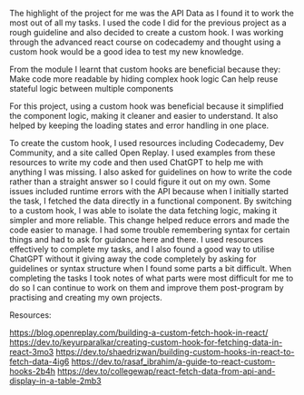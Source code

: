 The highlight of the project for me was the API Data as I found it to work the most out of all my tasks. I used the code I did for the previous project as a rough guideline and also decided to create a custom hook. I was working through the advanced react course on codecademy and thought using a custom hook would be a good idea to test my new knowledge.

From the module I learnt that custom hooks are beneficial because they:
Make code more readable by hiding complex hook logic
Can help reuse stateful logic between multiple components

For this project, using a custom hook was beneficial because it simplified the component logic, making it cleaner and easier to understand. It also helped by keeping the loading states and error handling in one place.

To create the custom hook, I used resources including Codecademy, Dev Community, and a site called Open Replay. I used examples from these resources to write my code and then used ChatGPT to help me with anything I was missing. I also asked for guidelines on how to write the code rather than a straight answer so I could figure it out on my own. 
Some issues included runtime errors with the API because when I initially started the task, I  fetched the data directly in a functional component. By switching to a custom hook, I was able to isolate the data fetching logic, making it simpler and more reliable. This change helped reduce errors and made the code easier to manage.
I had some trouble remembering syntax for certain things and had to ask for guidance here and there. 
I used resources effectively to complete my tasks, and I also found a good way to utilise ChatGPT without it giving away the code completely by asking for guidelines or syntax structure when I found some parts a bit difficult. 
When completing the tasks I took notes of what parts were most difficult for me to do so I can continue to work on them and improve them post-program by practising and creating my own projects.

Resources:

https://blog.openreplay.com/building-a-custom-fetch-hook-in-react/
https://dev.to/keyurparalkar/creating-custom-hook-for-fetching-data-in-react-3mo3
https://dev.to/shaedrizwan/building-custom-hooks-in-react-to-fetch-data-4ig6
https://dev.to/rasaf_ibrahim/a-guide-to-react-custom-hooks-2b4h
https://dev.to/collegewap/react-fetch-data-from-api-and-display-in-a-table-2mb3

